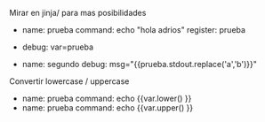 Mirar en jinja/ para mas posibilidades

  - name: prueba
    command: echo "hola adrios"
    register: prueba

  - debug: var=prueba

  - name: segundo
    debug: msg="{{prueba.stdout.replace('a','b')}}"


Convertir lowercase / uppercase
  - name: prueba
    command: echo {{var.lower() }}
  - name: prueba
    command: echo {{var.upper() }}


